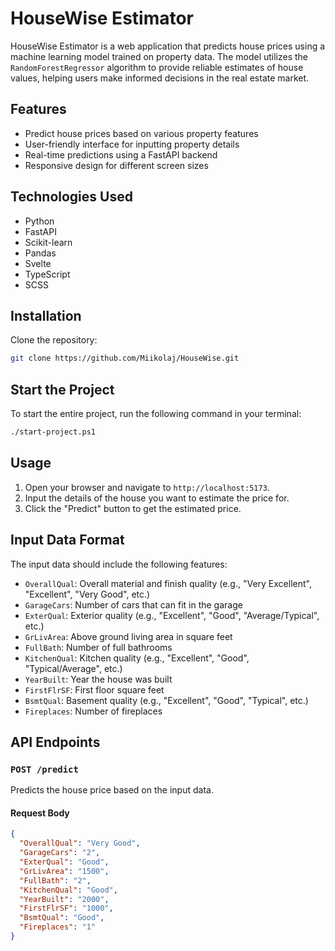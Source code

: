 # HouseWise Estimator

HouseWise Estimator is a web application that predicts house prices using a machine learning model trained on property data. The model utilizes the `RandomForestRegressor` algorithm to provide reliable estimates of house values, helping users make informed decisions in the real estate market.

## Features

- Predict house prices based on various property features
- User-friendly interface for inputting property details
- Real-time predictions using a FastAPI backend
- Responsive design for different screen sizes

## Technologies Used

- Python
- FastAPI
- Scikit-learn
- Pandas
- Svelte
- TypeScript
- SCSS

## Installation
Clone the repository:
```sh
git clone https://github.com/Miikolaj/HouseWise.git
```

## Start the Project

To start the entire project, run the following command in your terminal:

```sh
./start-project.ps1
```



## Usage

1. Open your browser and navigate to `http://localhost:5173`.
2. Input the details of the house you want to estimate the price for.
3. Click the "Predict" button to get the estimated price.

## Input Data Format

The input data should include the following features:

- `OverallQual`: Overall material and finish quality (e.g., "Very Excellent", "Excellent", "Very Good", etc.)
- `GarageCars`: Number of cars that can fit in the garage
- `ExterQual`: Exterior quality (e.g., "Excellent", "Good", "Average/Typical", etc.)
- `GrLivArea`: Above ground living area in square feet
- `FullBath`: Number of full bathrooms
- `KitchenQual`: Kitchen quality (e.g., "Excellent", "Good", "Typical/Average", etc.)
- `YearBuilt`: Year the house was built
- `FirstFlrSF`: First floor square feet
- `BsmtQual`: Basement quality (e.g., "Excellent", "Good", "Typical", etc.)
- `Fireplaces`: Number of fireplaces

## API Endpoints

### `POST /predict`

Predicts the house price based on the input data.

#### Request Body

```json
{
  "OverallQual": "Very Good",
  "GarageCars": "2",
  "ExterQual": "Good",
  "GrLivArea": "1500",
  "FullBath": "2",
  "KitchenQual": "Good",
  "YearBuilt": "2000",
  "FirstFlrSF": "1000",
  "BsmtQual": "Good",
  "Fireplaces": "1"
}